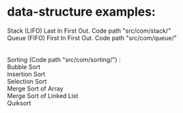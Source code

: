 # data-structure examples:<br/>

Stack (LIFO) Last In First Out. Code path "src/com/stack/" <br/>
Queue (FIFO) First In First Out. Code path "src/com/queue/" <br/>
<br/>
<br/>
Sorting (Code path "src/com/sorting/") :<br/>
Bubble Sort <br/>
Insertion Sort <br/>
Selection Sort <br/>
Merge Sort of Array <br/>
Merge Sort of Linked List <br/>
Quiksort <br/>



